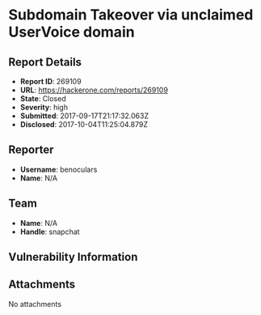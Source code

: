 # Subdomain Takeover via unclaimed UserVoice domain

## Report Details
- **Report ID**: 269109
- **URL**: https://hackerone.com/reports/269109
- **State**: Closed
- **Severity**: high
- **Submitted**: 2017-09-17T21:17:32.063Z
- **Disclosed**: 2017-10-04T11:25:04.879Z

## Reporter
- **Username**: benoculars
- **Name**: N/A

## Team
- **Name**: N/A
- **Handle**: snapchat

## Vulnerability Information


## Attachments
No attachments
